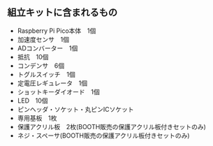 ## 組立キットに含まれるもの

- Raspberry Pi Pico本体　1個
- 加速度センサ　1個
- ADコンバーター　1個
- 抵抗　10個
- コンデンサ　6個
- トグルスイッチ　1個
- 定電圧レギュレータ　1個
- ショットキーダイオード　1個
- LED　10個
- ピンヘッダ・ソケット・丸ピンICソケット
- 専用基板　1枚
- 保護アクリル板　2枚(BOOTH販売の保護アクリル板付きセットのみ)
- ネジ・スペーサ(BOOTH販売の保護アクリル板付きセットのみ)
